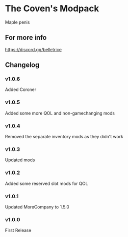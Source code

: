 # The Coven's Modpack

Maple penis

## For more info

<https://discord.gg/belletrice>

## Changelog

### v1.0.6

Added Coroner

### v1.0.5

Added some more QOL and non-gamechanging mods

### v1.0.4

Removed the separate inventory mods as they didn't work

### v1.0.3

Updated mods

### v1.0.2

Added some reserved slot mods for QOL

### v1.0.1

Updated MoreCompany to 1.5.0

### v1.0.0

First Release
